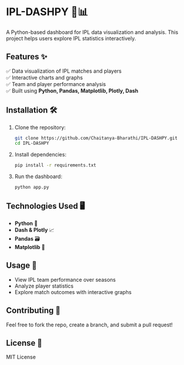 # IPL-DASHPY 🏏📊

A Python-based dashboard for IPL data visualization and analysis. This project helps users explore IPL statistics interactively.

## Features ✨
✅ Data visualization of IPL matches and players  
✅ Interactive charts and graphs  
✅ Team and player performance analysis  
✅ Built using **Python, Pandas, Matplotlib, Plotly, Dash**  

## Installation 🛠
1. Clone the repository:  
   ```bash
   git clone https://github.com/Chaitanya-Bharathi/IPL-DASHPY.git
   cd IPL-DASHPY
   ```
2. Install dependencies:  
   ```bash
   pip install -r requirements.txt
   ```
3. Run the dashboard:  
   ```bash
   python app.py
   ```

## Technologies Used 🖥️
- **Python** 🐍  
- **Dash & Plotly** 📈  
- **Pandas** 🗃  
- **Matplotlib** 🎨  

## Usage 📌
- View IPL team performance over seasons  
- Analyze player statistics  
- Explore match outcomes with interactive graphs  

## Contributing 🤝
Feel free to fork the repo, create a branch, and submit a pull request!  

## License 📜
MIT License
